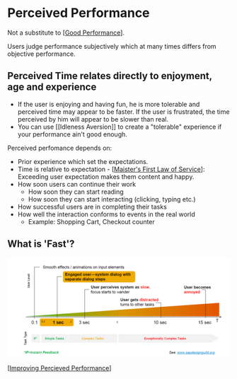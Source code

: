 # Perceived Performance

Not a substitute to [[Good Performance]].

Users judge performance subjectively which at many times differs from objective performance.

## Perceived Time relates directly to enjoyment, age and experience
  
- If the user is enjoying and having fun, he is more tolerable and perceived time may appear to be faster. If the user is frustrated, the time perceived by him will appear to be slower than real.
- You can use [[Idleness Aversion]] to create a "tolerable" experience if your performance ain't good enough.

Perceived perfomance depends on:

- Prior experience which set the expectations.
- Time is relative to expectation - [[Maister's First Law of Service]]: Exceeding user expectation makes them content and happy.
- How soon users can continue their work
  - How soon they can start reading
  - How soon they can start interacting (clicking, typing etc.)
- How successful users are in completing their tasks
- How well the interaction conforms to events in the real world
  - Example: Shopping Cart, Checkout counter

## What is 'Fast'?

![Perceived Performance Graph](attachments/2022-07-27-15-49-16.png)

[[Improving Percieved Performance]]

[//begin]: # "Autogenerated link references for markdown compatibility"
[Good Performance]: <Good Performance.md> "Good Performance"
[Maister's First Law of Service]: <Maister's First Law of Service.md> "Maister's First Law of Service"
[Improving Percieved Performance]: <Improving Percieved Performance.md> "Improving Percieved Performance"
[//end]: # "Autogenerated link references"